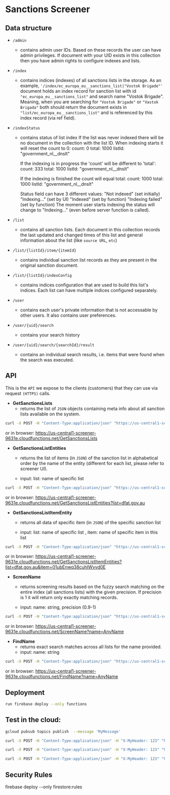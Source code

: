 # Sanctions Screener

## **Data structure**

- `/admin` 
  - contains admin user IDs. Based on these records the user can have admin privileges. If document with your UID exists in this collection then you have admin rights to configure indexes and lists.

- `/index`
  - contains indices (indexes) of all sanctions lists in the storage.
  As an example, `'/index/ec_europa_eu__sanctions_list|"Vostok Brigade"'` document holds an index record for sanction list with id `"ec_europa_eu__sanctions_list"` and search name "Vostok Brigade". Meaning, when you are searching for `"Vostok Brigade"` or `"Vastok Brigada"` both should return the document exists in `"list/ec_europa_eu__sanctions_list"` and is referenced by this index record (via ref field).

- `/indexStatus`
  - contains status of list index
    If the list was never indexed there will be no document in the collection with the list ID.
    When indexing starts it will reset the count to 0:
      count: 0
      total: 1000
      listId: "government_nl__dnslt"

    If the indexing is in progress the 'count' will be different to 'total':
      count: 333
      total: 1000
      listId: "government_nl__dnslt"

    If the indexing is finished the count will equal total:
      count: 1000
      total: 1000
      listId: "government_nl__dnslt"

    Status field can have 3 different values:
      "Not indexed"  (set initially)
      "Indexing..."  (set by UI)
      "Indexed"  (set by function)
      "Indexing failed" (set by function)
    The moment user starts indexing the status will change to "Indexing..." (even before server function is called). 

- `/list`
  - contains all sanction lists. Each document in this collection records the last updated and changed times of this list and general information about the list (like `source URL`, `etc`)

- `/list/{listId}/item/{itemId}`
  - contains individual sanction list records as they are present in the original sanction document.

- `/list/{listId}/indexConfig`
  - contains indices configuration that are used to build this list's indices. Each list can have multiple indices configured separately.

- `/user`
  - contains each user's private information that is not accessable by other users. It also contains user preferences.

- `/user/{uid}/search`
  - contains your search history

- `/user/{uid}/search/{searchId}/result`
  - contains an individual search results, i.e. items that were found when the search was executed.

## **API**

This is the `API` we expose to the clients (customers) that they can use via request `(HTTPS)` calls.

- **GetSanctionsLists**
  - returns the list of `JSON` objects containing meta info about all sanction lists available on the system.

```bash
curl -X POST -H "Content-Type:application/json" "https://us-central1-screener-9631e.cloudfunctions.net/GetSanctionsLists"
```

or in browser: https://us-central1-screener-9631e.cloudfunctions.net/GetSanctionsLists

- **GetSanctionsListEntities**
  - returns the list of items (in `JSON`) of the sanction list in alphabetical order by the name of the entity (different for each list, please refer to screener UI).

  - input: list: name of specific list


```bash
curl -X POST -H "Content-Type:application/json" "https://us-central1-screener-9631e.cloudfunctions.net/GetSanctionsListEntities?list=dfat.gov.au"
```

or in browser: https://us-central1-screener-9631e.cloudfunctions.net/GetSanctionsListEntities?list=dfat.gov.au

- **GetSanctionsListItemEntity**
  - returns all data of specific item (in `JSON`) of the specific sanction list

  - input: list: name of specific list , item: name of specific item in this list 


```bash
curl -X POST -H "Content-Type:application/json" "https://us-central1-screener-9631e.cloudfunctions.net/GetSanctionsListItemEntities?list=dfat.gov.au&item=01ubEnwq38cuhIWvvd0E"
```

or in browser: https://us-central1-screener-9631e.cloudfunctions.net/GetSanctionsListItemEntities?list=dfat.gov.au&item=01ubEnwq38cuhIWvvd0E



- **ScreenName**
  - returns screening results based on the fuzzy search matching on the entire index (all sanctions lists) with the given precision. If precision is 1 it will return only exactly matching records.
  
  - input: name: string, precision (0.9-1)

```bash
curl -X POST -H "Content-Type:application/json" "https://us-central1-screener-9631e.cloudfunctions.net/ScreenName?name=AnyName"
```

or in browser: https://us-central1-screener-9631e.cloudfunctions.net/ScreenName?name=AnyName

- **FindName**
  - returns exact search matches across all lists for the name provided.  
  - input:  name: string

```bash
curl -X POST -H "Content-Type:application/json" "https://us-central1-screener-9631e.cloudfunctions.net/FindName?name=AnyName"
```

or in browser: https://us-central1-screener-9631e.cloudfunctions.net/FindName?name=AnyName

  
<!-- - **ScreenPerson (TBD)**
  - returns screening results based on the fuzzy search matching on the entire index (all sanctions lists) with the given precision. If precision is 1 it will return only exactly matching records.
  
  - input: search target string, precision (0.9-1)
  - optional: `DOB`, `nationality` -->

## **Deployment**
```bash
run firebase deploy --only functions
```
## **Test in the cloud:**
```bash
gcloud pubsub topics publish  --message 'MyMessage'
```

```bash
curl -X POST -H "Content-Type:application/json" -H "X-MyHeader: 123" "https://us-central1-screener-9631e.cloudfunctions.net/index_list2?list=ec_europa_eu__sanctions_list" -d '[{"field":"nameAlias", "type":"array","subField":"wholeName"}]'
```

```bash
curl -X POST -H "Content-Type:application/json" -H "X-MyHeader: 123" "https://us-central1-screener-9631e.cloudfunctions.net/screen?target=test"
```

```bash
curl -X POST -H "Content-Type:application/json" -H "X-MyHeader: 123" "https://us-central1-screener-9631e.cloudfunctions.net/test?test_parameter=hello" -d '{"test_json":"Hello World!"}'
```


## **Security Rules** ##
firebase deploy --only firestore:rules

